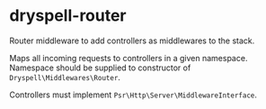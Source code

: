 # dryspell-router
Router middleware to add controllers as middlewares to the stack.

Maps all incoming requests to controllers in a given namespace. Namespace should be supplied to constructor of `Dryspell\Middlewares\Router`.

Controllers must implement `Psr\Http\Server\MiddlewareInterface`.